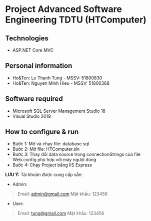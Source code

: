 # Project Advanced Software Engineering TDTU (HTComputer)

## Technologies
- ASP.NET Core MVC

## Personal information
- Ho&Ten: Le Thanh Tung - MSSV: 51800830
- Ho&Ten: Nguyen Minh Hieu - MSSV: 51800368

## Software required
- Microsoft SQL Server Management Studio 18
- Visual Studio 2019

## How to configure & run
- Bước 1: Mở và chạy file: database.sql
- Bước 2: Mở file: HTComputer.sln
- Bước 3: Thay đổi data source trong connectionStrings của file Web.config phù hợp với máy người dùng
- Bước 4: Chạy Project bằng IIS Express

**LƯU Ý:** Tài khoản được cung cấp sẳn:

- Admin:
> Email: admin@gmail.com
> Mật khẩu: 123456

- User:
> Email: tung@gmail.com
> Mật khẩu: 123456
